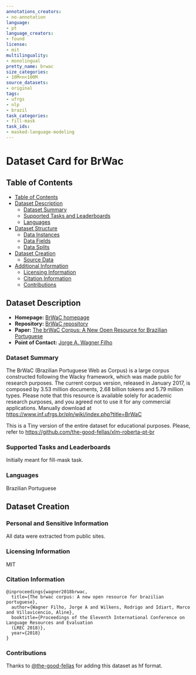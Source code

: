 ```yaml
---
annotations_creators:
- no-annotation
language:
- pt
language_creators:
- found
license:
- mit
multilinguality:
- monolingual
pretty_name: brwac
size_categories:
- 10M<n<100M
source_datasets:
- original
tags:
- ufrgs
- nlp
- brazil
task_categories:
- fill-mask
task_ids:
- masked-language-modeling
---
```


# Dataset Card for BrWac

## Table of Contents
- [Table of Contents](#table-of-contents)
- [Dataset Description](#dataset-description)
  - [Dataset Summary](#dataset-summary)
  - [Supported Tasks and Leaderboards](#supported-tasks-and-leaderboards)
  - [Languages](#languages)
- [Dataset Structure](#dataset-structure)
  - [Data Instances](#data-instances)
  - [Data Fields](#data-fields)
  - [Data Splits](#data-splits)
- [Dataset Creation](#dataset-creation)
  - [Source Data](#source-data)
- [Additional Information](#additional-information)
  - [Licensing Information](#licensing-information)
  - [Citation Information](#citation-information)
  - [Contributions](#contributions)

## Dataset Description

- **Homepage:** [BrWaC homepage](https://www.inf.ufrgs.br/pln/wiki/index.php?title=BrWaC)
- **Repository:** [BrWaC repository](https://www.inf.ufrgs.br/pln/wiki/index.php?title=BrWaC)
- **Paper:** [The brWaC Corpus: A New Open Resource for Brazilian Portuguese](https://www.aclweb.org/anthology/L18-1686/)
- **Point of Contact:** [Jorge A. Wagner Filho](mailto:jawfilho@inf.ufrgs.br)

### Dataset Summary

The BrWaC (Brazilian Portuguese Web as Corpus) is a large corpus constructed following the Wacky framework, 
which was made public for research purposes. The current corpus version, released in January 2017, is composed by 
3.53 million documents, 2.68 billion tokens and 5.79 million types. Please note that this resource is available 
solely for academic research purposes, and you agreed not to use it for any commercial applications.
Manually download at https://www.inf.ufrgs.br/pln/wiki/index.php?title=BrWaC

This is a Tiny version of the entire dataset for educational purposes. Please, refer to https://github.com/the-good-fellas/xlm-roberta-pt-br

### Supported Tasks and Leaderboards

Initially meant for fill-mask task.

### Languages

Brazilian Portuguese

## Dataset Creation

### Personal and Sensitive Information

All data were extracted from public sites.


### Licensing Information

MIT

### Citation Information

```
@inproceedings{wagner2018brwac,
  title={The brwac corpus: A new open resource for brazilian portuguese},
  author={Wagner Filho, Jorge A and Wilkens, Rodrigo and Idiart, Marco and Villavicencio, Aline},
  booktitle={Proceedings of the Eleventh International Conference on Language Resources and Evaluation 
  (LREC 2018)},
  year={2018}
}
```

### Contributions

Thanks to [@the-good-fellas](https://github.com/the-good-fellas) for adding this dataset as hf format.